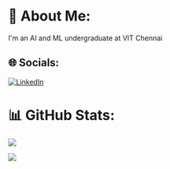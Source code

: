 # 💫 About Me:
I'm an AI and ML undergraduate at VIT Chennai

[1]: https://www.linkedin.com/in/misbah-anwar

## 🌐 Socials:
[![LinkedIn](https://img.shields.io/badge/LinkedIn-%230077B5.svg?logo=linkedin&logoColor=white)][1]

# 📊 GitHub Stats:

![](https://github-readme-streak-stats.herokuapp.com/?user=misbah-anwar&theme=nightowl&hide_border=false)<br/>

[![](https://visitcount.itsvg.in/api?id=misbah-anwar&label=Profile%20Views&icon=1&pretty=false)](https://visitcount.itsvg.in)

